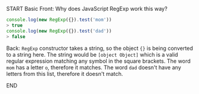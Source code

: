 START
Basic
Front: Why does JavaScript RegExp work this way?
```javascript
console.log(new RegExp({}).test('mom'))  
> true
console.log(new RegExp({}).test('dad'))
> false
```
Back: 
`RegExp` constructor takes a string, so the object `{}` is being converted to a string here. The string would be `[object Object]` which is a valid regular expression matching any symbol in the square brackets. The word `mom` has a letter `o`, therefore it matches. The word `dad` doesn't have any letters from this list, therefore it doesn't match.
<!--ID: 1745138723642-->
END
